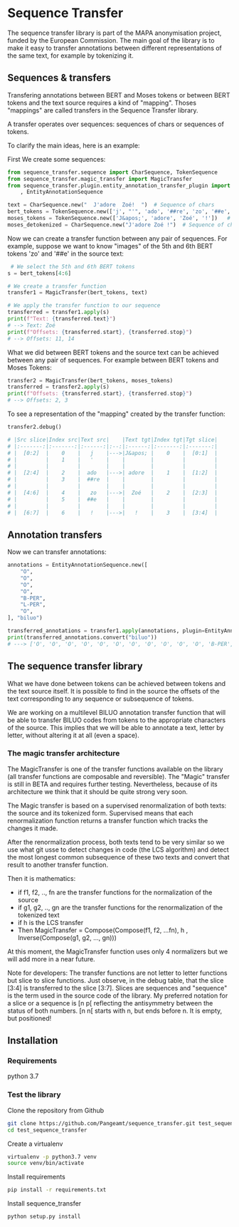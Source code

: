 # Sequence Transfer

The sequence transfer library is part of the MAPA anonymisation project, funded by the European Commission.
The main goal of the library is to make it easy to transfer annotations between different representations of the same text, for example by tokenizing it.


## Sequences & transfers 
Transfering annotations between BERT and Moses tokens or between BERT tokens and the text source requires a kind of "mapping". Thoses "mappings" are called transfers in the Sequence Transfer library.

A transfer operates over sequences: sequences of chars or sequences of tokens. 

To clarify the main ideas, here is an example:


First We create some sequences:

```python
from sequence_transfer.sequence import CharSequence, TokenSequence
from sequence_transfer.magic_transfer import MagicTransfer
from sequence_transfer.plugin.entity_annotation_transfer_plugin import EntityAnnotationTransferPlugin \
    , EntityAnnotationSequence

text = CharSequence.new("  J'adore  Zoé!  ")  # Sequence of chars
bert_tokens = TokenSequence.new(['j', "'", 'ado', '##re', 'zo', '##e', '!'])  # Sequence of tokens
moses_tokens = TokenSequence.new(['J&apos;', 'adore', 'Zoé', '!'])   # Sequence of tokens
moses_detokenized = CharSequence.new("J'adore Zoé !")  # Sequence of chars

```

Now we can create a transfer function between any pair of sequences. For example, suppose we want to know "images" of the 5th and 6th BERT tokens 'zo' and '##e' in the source text:

```python
 # We select the 5th and 6th BERT tokens
s = bert_tokens[4:6] 

# We create a transfer function
transfer1 = MagicTransfer(bert_tokens, text)  

# We apply the transfer function to our sequence
transferred = transfer1.apply(s)
print(f"Text: {transferred.text}")
# --> Text: Zoé
print(f"Offsets: {transferred.start}, {transferred.stop}")
# --> Offsets: 11, 14
```

What we did between BERT tokens and the source text can be achieved between any pair of sequences. For example between BERT tokens and Moses Tokens:

```python
transfer2 = MagicTransfer(bert_tokens, moses_tokens) 
transferred = transfer2.apply(s)
print(f"Offsets: {transferred.start}, {transferred.stop}")
# --> Offsets: 2, 3
```

To see a representation of the "mapping" created by the transfer function:

```python
transfer2.debug()

# |Src slice|Index src|Text src|    |Text tgt|Index tgt|Tgt slice|
# |:-------:|:-------:|:------:|:--:|:------:|:-------:|:-------:|
# |  [0:2]  |    0    |   j    |--->|J&apos; |    0    |  [0:1]  |
# |         |    1    |   '    |    |        |         |         |
# |         |         |        |    |        |         |         |
# |  [2:4]  |    2    |  ado   |--->| adore  |    1    |  [1:2]  |
# |         |    3    |  ##re  |    |        |         |         |
# |         |         |        |    |        |         |         |
# |  [4:6]  |    4    |   zo   |--->|  Zoé   |    2    |  [2:3]  |
# |         |    5    |  ##e   |    |        |         |         |
# |         |         |        |    |        |         |         |
# |  [6:7]  |    6    |   !    |--->|   !    |    3    |  [3:4]  |

```

## Annotation transfers
Now we can transfer annotations:
```python
annotations = EntityAnnotationSequence.new([
    "O",
    "O",
    "O",
    "O",
    "B-PER",
    "L-PER",
    "O",
], "biluo")

transferred_annotations = transfer1.apply(annotations, plugin=EntityAnnotationTransferPlugin())
print(transferred_annotations.convert("biluo"))
# ---> ['O', 'O', 'O', 'O', 'O', 'O', 'O', 'O', 'O', 'O', 'O', 'B-PER', 'I-PER', 'L-PER', 'O', 'O', 'O'] 
```


## The sequence transfer library

What we have done between tokens can be achieved between tokens and the text source itself. It is possible to find in the source the offsets of the text corresponding to any sequence or subsequence of tokens.

We are working on a multilevel BILUO annotation transfer function that will be able to transfer BILUO codes from tokens to the appropriate characters of the source. This implies that we will be able to annotate a text, letter by letter, without altering it at all (even a space).

### The magic transfer architecture
The MagicTransfer is one of the transfer functions available on the library (all transfer functions are composable and reversible). The "Magic" transfer is still in BETA and requires further testing. Nevertheless, because of its architecture we think that it should be quite strong very soon.

The Magic transfer is based on a supervised renormalization of both texts: the source and its tokenized form. Supervised means that each renormalization function returns a transfer function which tracks the changes it made.

After the renormalization process, both texts tend to be very similar so we use what git usse to detect changes in code (the LCS algorithm) and detect the most longest common subsequence of these two texts and convert that result to another transfer function.

Then it is mathematics:
- if f1, f2, .., fn are the transfer functions for the normalization of the source
- if g1, g2, .., gn are  the transfer functions for the renormalization of the tokenized text
- if h is the LCS transfer
- Then MagicTransfer = Compose(Compose(f1, f2, ...fn), h , Inverse(Compose(g1, g2, ..., gn)))

At this moment, the MagicTransfer function uses only 4 normalizers but we will add more in a near future.

Note for developers: The transfer functions are not letter to letter functions but slice to slice functions. Just observe, in the debug table, that the slice [3:4] is transferred to the slice [3:7]. Slices are sequences and "sequence" is the term used in the source code of the library. My preferred notation for a slice or a sequence is [n p[ reflecting the antisymmetry between the status of both numbers. [n n[ starts with n, but ends before n. It is empty, but positioned!

## Installation

### Requirements
python 3.7

### Test the library
Clone the repository from Github
```BASH
git clone https://github.com/Pangeamt/sequence_transfer.git test_sequence_transfer
cd test_sequence_transfer
```

Create a virtualenv

```BASH
virtualenv -p python3.7 venv
source venv/bin/activate
```

Install requirements
```BASH
pip install -r requirements.txt
```

Install sequence_transfer
```BASH
python setup.py install
```
